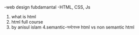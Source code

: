 -web design fubdamantal -HTML, CSS, Js
 1. what is html
 2. html full course
 3. by anisul islam
 4.semantic-অর্থবোধক html vs non semantic html